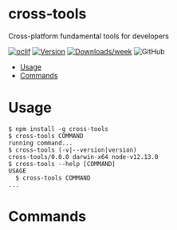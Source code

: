 # cross-tools

Cross-platform fundamental tools for developers

[![oclif](https://img.shields.io/badge/cli-oclif-brightgreen.svg)](https://oclif.io)
[![Version](https://img.shields.io/npm/v/cross-tools.svg)](https://npmjs.org/package/cross-tools)
[![Downloads/week](https://img.shields.io/npm/dw/cross-tools.svg)](https://npmjs.org/package/cross-tools)
![GitHub](https://img.shields.io/github/license/tahsinature/cross-tools)

<!-- toc -->

- [Usage](#usage)
- [Commands](#commands)
<!-- tocstop -->

# Usage

<!-- usage -->

```sh-session
$ npm install -g cross-tools
$ cross-tools COMMAND
running command...
$ cross-tools (-v|--version|version)
cross-tools/0.0.0 darwin-x64 node-v12.13.0
$ cross-tools --help [COMMAND]
USAGE
  $ cross-tools COMMAND
...
```

<!-- usagestop -->

# Commands

<!-- commands -->

<!-- commandsstop -->
